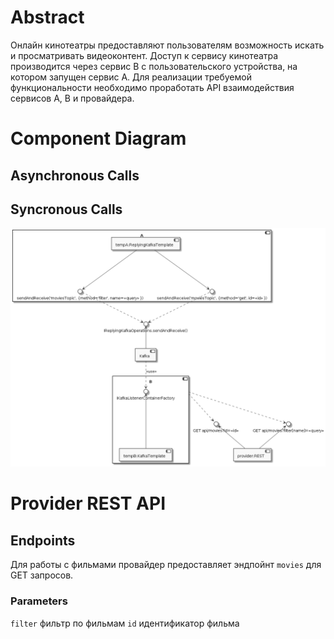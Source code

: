 # Abstract

Онлайн кинотеатры предоставляют пользователям возможность искать и просматривать видеоконтент. Доступ к сервису кинотеатра производится через сервис В с пользовательского устройства, на котором запущен сервис А. Для реализации требуемой функциональности необходимо проработать API взаимодействия сервисов А, В и провайдера.

# Component Diagram

## Asynchronous Calls

## Syncronous Calls
![Component Diagram Sync](component-diagram-sync.png)

# Provider REST API

## Endpoints

Для работы с фильмами провайдер предоставляет эндпойнт `movies` для GET запросов.

### Parameters

`filter` фильтр по фильмам
`id` идентификатор фильма
